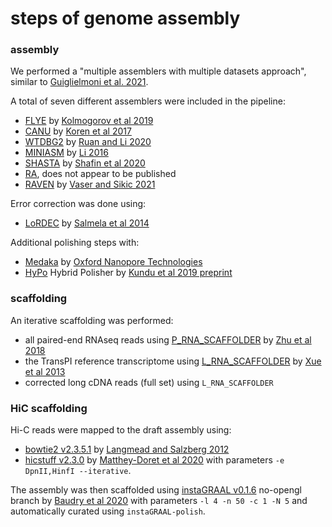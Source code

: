 # steps of genome assembly #

### assembly ###
We performed a "multiple assemblers with multiple datasets approach", similar to [Guiglielmoni et al. 2021](https://doi.org/10.1186/s12859-021-04118-3). 

A total of seven different assemblers were included in the pipeline: 

* [FLYE](https://github.com/fenderglass/Flye) by [Kolmogorov et al 2019](https://doi.org/10.1038/s41587-019-0072-8)
* [CANU](https://github.com/marbl/canu) by [Koren et al 2017](https://doi.org/10.1101/gr.215087.116)
* [WTDBG2](https://github.com/ruanjue/wtdbg2) by [Ruan and Li 2020](https://doi.org/10.1038/s41592-019-0669-3)
* [MINIASM](https://github.com/lh3/miniasm) by [Li 2016](https://doi.org/10.1093/bioinformatics/btw152)
* [SHASTA](https://github.com/paoloshasta/shasta) by [Shafin et al 2020](https://doi.org/10.1038/s41587-020-0503-6)
* [RA](https://github.com/lbcb-sci/ra), does not appear to be published
* [RAVEN](https://github.com/lbcb-sci/raven) by [Vaser and Sikic 2021](http://dx.doi.org/10.1038/s43588-021-00073-4)

Error correction was done using:

* [LoRDEC](http://atgc.lirmm.fr/lordec/) by [Salmela et al 2014](https://doi.org/10.1093/bioinformatics/btu538)

Additional polishing steps with:

* [Medaka](https://github.com/nanoporetech/medaka) by [Oxford Nanopore Technologies](https://nanoporetech.com/)
* [HyPo](https://github.com/kensung-lab/hypo) Hybrid Polisher by [Kundu et al 2019 preprint](https://www.biorxiv.org/content/10.1101/2019.12.19.882506v1)

### scaffolding ###
An iterative scaffolding was performed:

* all paired-end RNAseq reads using [P_RNA_SCAFFOLDER](https://github.com/CAFS-bioinformatics/P_RNA_scaffolder) by [Zhu et al 2018](https://doi.org/10.1186/s12864-018-4567-3)
* the TransPI reference transcriptome using [L_RNA_SCAFFOLDER](https://github.com/CAFS-bioinformatics/L_RNA_scaffolder) by [Xue et al 2013](https://doi.org/10.1186/1471-2164-14-604)
* corrected long cDNA reads (full set) using `L_RNA_SCAFFOLDER`

### HiC scaffolding ###
Hi-C reads were mapped to the draft assembly using:

* [bowtie2 v2.3.5.1](https://github.com/BenLangmead/bowtie2) by [Langmead and Salzberg 2012](https://doi.org/10.1038/nmeth.1923)
* [hicstuff v2.3.0](https://github.com/koszullab/hicstuff) by [Matthey-Doret et al 2020](http://doi.org/10.5281/zenodo.4066363) with parameters `-e DpnII,HinfI --iterative`.

The assembly was then scaffolded using [instaGRAAL v0.1.6](https://github.com/koszullab/instaGRAAL) no-opengl branch by [Baudry et al 2020](https://doi.org/10.1186/s13059-020-02041-z) with parameters `-l 4 -n 50 -c 1 -N 5` and automatically curated using `instaGRAAL-polish`.


